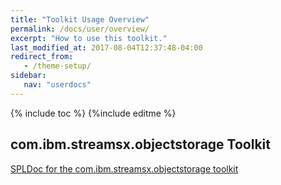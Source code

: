```yaml
---
title: "Toolkit Usage Overview"
permalink: /docs/user/overview/
excerpt: "How to use this toolkit."
last_modified_at: 2017-08-04T12:37:48-04:00
redirect_from:
   - /theme-setup/
sidebar:
   nav: "userdocs"
---
```

{% include toc %}
{%include editme %}

## com.ibm.streamsx.objectstorage Toolkit

[SPLDoc for the com.ibm.streamsx.objectstorage toolkit](https://ibmstreams.github.io/streamsx.objectstorage/doc/spldoc/html/tk$com.ibm.streamsx.objectstorage/tk$com.ibm.streamsx.objectstorage.html)


